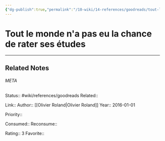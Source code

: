 ```yaml
---
{"dg-publish":true,"permalink":"/10-wiki/14-references/goodreads/tout-le-monde-n-a-pas-eu-la-chance-de-rater-ses-etudes/"}
---
```


# Tout le monde n'a pas eu la chance de rater ses études
---

## Related Notes




###### META
Status:: #wiki/references/goodreads
Related:: 

Link:: 
Author:: [[Olivier Roland\|Olivier Roland]]
Year:: 2016-01-01

Priority:: 

Consumed:: 
Reconsume:: 

Rating:: 3
Favorite:: 
